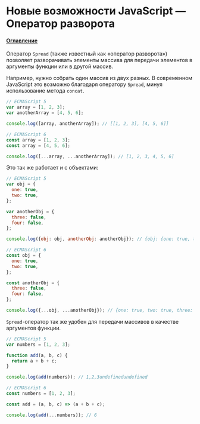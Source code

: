 # Новые возможности JavaScript — Оператор разворота

#### [Оглавление](../../README.md)

Оператор `Spread` (также известный как &laquo;оператор разворота&raquo;) позволяет разворачивать
элементы массива для передачи элементов в аргументы функции или в другой массив.

Например, нужно собрать один массив из двух разных. В современном JavaScript это возможно
благодаря оператору `Spread`, минуя использование метода `concat`.

```javascript
// ECMAScript 5
var array = [1, 2, 3];
var anotherArray = [4, 5, 6];

console.log([array, anotherArray]); // [[1, 2, 3], [4, 5, 6]]
```

```javascript
// ECMAScript 6
const array = [1, 2, 3];
const array = [4, 5, 6];

console.log([...array, ...anotherArray]); // [1, 2, 3, 4, 5, 6]
```

Это так же работает и с объектами:

```javascript
// ECMAScript 5
var obj = {
  one: true,
  two: true,
};

var anotherObj = {
  three: false,
  four: false,
};

console.log({obj: obj, anotherObj: anotherObj}); // {obj: {one: true, two: true}, anotherObj: {three: false, four: false}}
```

```javascript
// ECMAScript 6
const obj = {
  one: true,
  two: true,
};

const anotherObj = {
  three: false,
  four: false,
};

console.log({...obj, ...anotherObj}); // {one: true, two: true, three: false, four: false}
```

`Spread`-оператор так же удобен для передачи массивов в качестве аргументов функции.

```javascript
// ECMAScript 5
var numbers = [1, 2, 3];

function add(a, b, c) {
  return a + b + c;
}

console.log(add(numbers)); // 1,2,3undefinedundefined
```

```javascript
// ECMAScript 6
const numbers = [1, 2, 3];

const add = (a, b, c) => (a + b + c);

console.log(add(...numbers)); // 6
```
